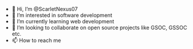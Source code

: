 - 👋 Hi, I’m @ScarletNexus07
- 👀 I’m interested in software development
- 🌱 I’m currently learning web development
- 💞️ I’m looking to collaborate on open source projects like GSOC, GSSOC etc.
- 📫 How to reach me 

<!---
ScarletNexus07/ScarletNexus07 is a ✨ special ✨ repository because its `README.md` (this file) appears on your GitHub profile.
You can click the Preview link to take a look at your changes.
--->
